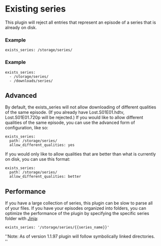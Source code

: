 # Existing series

This plugin will reject all entries that represent an episode of a series that is already on disk.

### Example

```
exists_series: /storage/series/
```

### Example

```
exists_series: 
  - /storage/series/
  - /downloads/series/
```

## Advanced

By default, the exists_series will not allow downloading of different qualities of the same episode. (If you already have Lost.S01E01.hdtv, Lost.S01E01.720p will be rejected.) If you would like to allow different qualities of the same episode, you can use the advanced form of configuration, like so:

```
exists_series:
  path: /storage/series/
  allow_different_qualities: yes
```

If you would only like to allow qualities that are better than what is currently on disk, you can use this format:

```
exists_series:
  path: /storage/series/
  allow_different_qualities: better
```

## Performance

If you have a large collection of series, this plugin can be slow to parse all of your files. If you have your episodes organized into folders, you can optimize the performance of the plugin by specifying the specific series folder with [Jinja](/Jinja):
```
exists_series: '/storage/series/{{series_name}}'
```


''Note: As of version 1.1.97 plugin will follow symbolically linked directories.
''